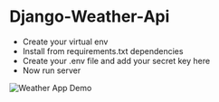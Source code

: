 # Django-Weather-Api

- Create your virtual env
- Install from requirements.txt dependencies
- Create your .env file and add your secret key here
- Now run server

![Weather App Demo](demo/weather_demo.gif)